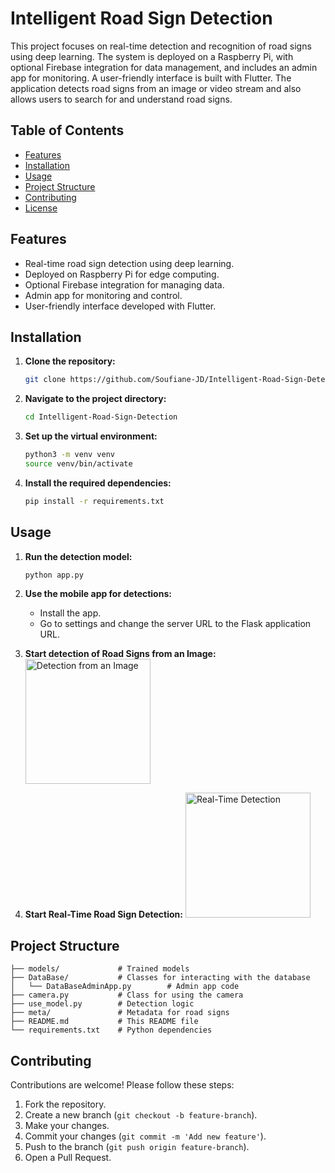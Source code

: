 # Intelligent Road Sign Detection

This project focuses on real-time detection and recognition of road signs using deep learning. The system is deployed on a Raspberry Pi, with optional Firebase integration for data management, and includes an admin app for monitoring. A user-friendly interface is built with Flutter. The application detects road signs from an image or video stream and also allows users to search for and understand road signs.

## Table of Contents

- [Features](#features)
- [Installation](#installation)
- [Usage](#usage)
- [Project Structure](#project-structure)
- [Contributing](#contributing)
- [License](#license)

## Features

- Real-time road sign detection using deep learning.
- Deployed on Raspberry Pi for edge computing.
- Optional Firebase integration for managing data.
- Admin app for monitoring and control.
- User-friendly interface developed with Flutter.

## Installation

1. **Clone the repository:**
   ```bash
   git clone https://github.com/Soufiane-JD/Intelligent-Road-Sign-Detection.git
   ```
2. **Navigate to the project directory:**
   ```bash
   cd Intelligent-Road-Sign-Detection
   ```
3. **Set up the virtual environment:**
   ```bash
   python3 -m venv venv
   source venv/bin/activate
   ```
4. **Install the required dependencies:**
   ```bash
   pip install -r requirements.txt
   ```

## Usage

1. **Run the detection model:**
   ```bash
   python app.py
   ```
2. **Use the mobile app for detections:**
   - Install the app.
   - Go to settings and change the server URL to the Flask application URL.

3. **Start detection of Road Signs from an Image:**
   <img src="https://github.com/user-attachments/assets/c34ac24e-bc75-48e0-b0d8-030ffdc08b76" alt="Detection from an Image" width="200">

4. **Start Real-Time Road Sign Detection:**
   <img src="https://github.com/user-attachments/assets/ee26e0fc-e1a0-4fef-a14d-82b1cd257327" alt="Real-Time Detection" width="200">

## Project Structure

```
├── models/             # Trained models
├── DataBase/           # Classes for interacting with the database
│   └── DataBaseAdminApp.py        # Admin app code
├── camera.py           # Class for using the camera
├── use_model.py        # Detection logic
├── meta/               # Metadata for road signs
├── README.md           # This README file
└── requirements.txt    # Python dependencies
```

## Contributing

Contributions are welcome! Please follow these steps:

1. Fork the repository.
2. Create a new branch (`git checkout -b feature-branch`).
3. Make your changes.
4. Commit your changes (`git commit -m 'Add new feature'`).
5. Push to the branch (`git push origin feature-branch`).
6. Open a Pull Request.
 

